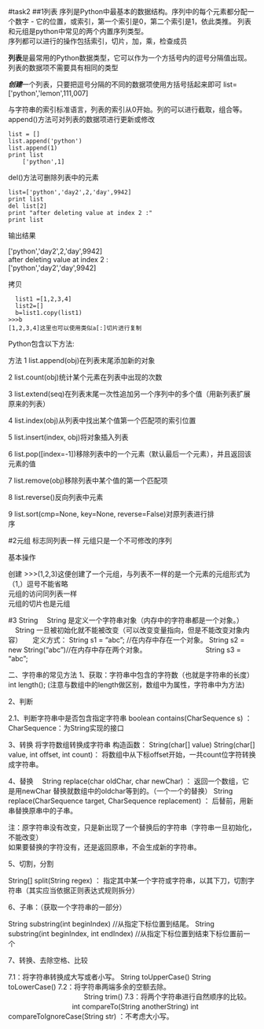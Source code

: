#task2
##1列表
  序列是Python中最基本的数据结构。序列中的每个元素都分配一个数字 - 它的位置，或索引，第一个索引是0，第二个索引是1，依此类推。
列表和元组是python中常见的两个内置序列类型。  
序列都可以进行的操作包括索引，切片，加，乘，检查成员

**列表**是最常用的Python数据类型，它可以作为一个方括号内的逗号分隔值出现。
列表的数据项不需要具有相同的类型  

***创建***一个列表，只要把逗号分隔的不同的数据项使用方括号括起来即可
    list=['python','lemon',111,007]  

与字符串的索引标准语言，列表的索引从0开始。列的可以进行截取，组合等。  
append()方法可对列表的数据项进行更新或修改  
  

    list = []
    list.append('python')
    list.append(1)
    print list
    	['python',1]
 del()方法可删除列表中的元素  
        
    list=['python','day2',2,'day',9942]
	print list
	del list[2]
	print "after deleting value at index 2 :"
	print list  
输出结果

['python','day2',2,'day',9942]  
after deleting value at index 2 :  
['python','day2','day',9942]
    
  
  
  
拷贝  
    
      list1 =[1,2,3,4]      
      list2=[]  
      b=list1.copy(list1)  
	>>>b  
	[1,2,3,4]这里也可以使用类似a[:]切片进行复制

Python包含以下方法:  

方法
1 list.append(obj)在列表末尾添加新的对象  

2 list.count(obj)统计某个元素在列表中出现的次数  

3 list.extend(seq)在列表末尾一次性追加另一个序列中的多个值（用新列表扩展原来的列表）  

4 list.index(obj)从列表中找出某个值第一个匹配项的索引位置  

5 list.insert(index, obj)将对象插入列表  

6 list.pop([index=-1])移除列表中的一个元素（默认最后一个元素），并且返回该元素的值  

7 list.remove(obj)移除列表中某个值的第一个匹配项  

8 list.reverse()反向列表中元素   
 

9 list.sort(cmp=None, key=None, reverse=False)对原列表进行排  
序

#2元组
标志同列表一样 元组只是一个不可修改的序列  

基本操作     
 
创建 >>>(1,2,3)这便创建了一个元组，与列表不一样的是一个元素的元组形式为（1,）逗号不能省略  
元组的访问同列表一样  
元组的切片也是元组  

 
#3 String
　String 是定义一个字符串对象（内存中的字符串都是一个对象。）
　String 一旦被初始化就不能被改变（可以改变变量指向，但是不能改变对象内容）
　
定义方式： String s1 = “abc”; //在内存中存在一个对象。
String s2 = new String(“abc”)//在内存中存在两个对象。
　　　　　　　　 String s3 = “abc”;

二、字符串的常见方法
1、获取：字符串中包含的字符数（也就是字符串的长度）
int length(); (注意与数组中的length做区别，数组中为属性，字符串中为方法)

2、判断

2.1、判断字符串中是否包含指定字符串
boolean	contains(CharSequence s) ：CharSequence：为String实现的接口

3、转换
将字符数组转换成字符串
构造函数： String(char[] value)
String(char[] value, int offset, int count)： 将数组中从下标offset开始，一共count位字符转换成字符串。

4、替换
　String	replace(char oldChar, char newChar) ： 返回一个数组，它是用newChar 替换就数组中的oldchar等到的。（一个一个的替换）
String replace(CharSequence target, CharSequence replacement) ： 后替前，用新串替换原串中的子串。

注：原字符串没有改变，只是新出现了一个替换后的字符串（字符串一旦初始化，不能改变）	
如果要替换的字符没有，还是返回原串，不会生成新的字符串。

5、切割，分割

String[]	split(String regex) ： 指定其中某一个字符或字符串，以其下刀，切割字符串（其实应当依据正则表达式规则拆分）

6、子串：（获取一个字符串的一部分）

String	substring(int beginIndex) //从指定下标位置到结尾。
String	substring(int beginIndex, int endIndex) //从指定下标位置到结束下标位置前一个

7、转换、去除空格、比较

7.1：将字符串转换成大写或者小写。
String toUpperCase()
String toLowerCase()
7.2：将字符串两端多余的空额去除。
　　　　　　　　　　　String	trim()
7.3：将两个字符串进行自然顺序的比较。
　　　　　　　　　
int	compareTo(String anotherString)
int	compareToIgnoreCase(String str) ：不考虑大小写。


